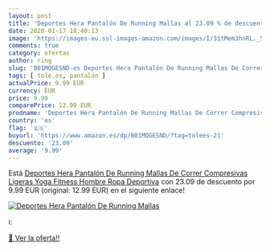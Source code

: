 ```yaml
---
layout: post
title: 'Deportes Hera Pantalón De Running Mallas al 23.09 % de descuento'
date: 2020-01-17 18:40:13
image: 'https://images-eu.ssl-images-amazon.com/images/I/31tMem3hnRL._SL200_.jpg'
comments: true
category: ofertas
author: ring
slug: 'B01MQGESND-es Deportes Hera Pantalón De Running Mallas De Correr...'
tags: [ tole.es, pantalón ]
actualPrice: 9.99 EUR
currency: EUR
price: 9.99
comparePrice: 12.99 EUR
prodname: 'Deportes Hera Pantalón De Running Mallas De Correr Compresivas Ligeras Yoga Fitness Hombre Ropa Deportiva'
country: 'es'
flag: '🇪🇸'
buyurl: 'https://www.amazon.es/dp/B01MQGESND/?tag=tolees-21'
descuento: '23.09'
average: '9.99'
---
```


Está [Deportes Hera Pantalón De Running Mallas De Correr Compresivas Ligeras Yoga Fitness Hombre Ropa Deportiva](https://www.amazon.es/dp/B01MQGESND/?tag=tolees-21) con 23.09 de descuento por 9.99 EUR (original: 12.99 EUR) en el siguiente enlace!

[![Deportes Hera Pantalón De Running Mallas](https://images-eu.ssl-images-amazon.com/images/I/31tMem3hnRL._SL200_.jpg)](https://www.amazon.es/dp/B01MQGESND/?tag=tolees-21)

ℹ️:


[🛒 Ver la oferta!!](https://www.amazon.es/dp/B01MQGESND/?tag=tolees-21)
